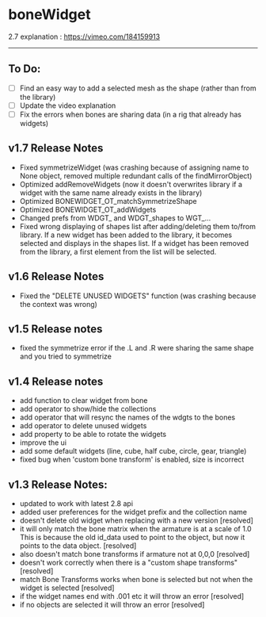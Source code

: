 # boneWidget

2.7 explanation : https://vimeo.com/184159913

----------
## To Do:
- [ ] Find an easy way to add a selected mesh as the shape (rather than from the library)
- [ ] Update the video explanation
- [ ] Fix the errors when bones are sharing data (in a rig that already has widgets)

## v1.7 Release Notes
* Fixed symmetrizeWidget (was crashing because of assigning name to None object, removed multiple redundant calls of the findMirrorObject)
* Optimized addRemoveWidgets (now it doesn't overwrites library if a widget with the same name already exists in the library)
* Optimized BONEWIDGET_OT_matchSymmetrizeShape
* Optimized BONEWIDGET_OT_addWidgets
* Changed prefs from WDGT_ and WDGT_shapes to WGT_...
* Fixed wrong displaying of shapes list after adding/deleting them to/from library. If a new widget has been added to the library, it becomes selected and displays in the
  shapes list. If a widget has been removed from the library, a first element from the list will be selected.

## v1.6 Release Notes
* Fixed the "DELETE UNUSED WIDGETS" function (was crashing because the context was wrong)


## v1.5 Release notes
* fixed the symmetrize error if the .L and .R were sharing the same shape and you tried to symmetrize


## v1.4 Release notes
* add function to clear widget from bone
* add operator to show/hide the collections
* add operator that will resync the names of the wdgts to the bones
* add operator to delete unused widgets
* add property to be able to rotate the widgets
* improve the ui
* add some default widgets (line, cube, half cube, circle, gear, triangle)
* fixed bug when 'custom bone transform' is enabled, size is incorrect

## v1.3 Release Notes:
* updated to work with latest 2.8 api
* added user preferences for the widget prefix and the collection name
* doesn't delete old widget when replacing with a new version [resolved]
* it will only match the bone matrix when the armature is at a scale of 1.0  This is because the old id_data used to point to the object, but now it points to the data object. [resolved]
* also doesn't match bone transforms if armature not at 0,0,0 [resolved]
* doesn't work correctly when there is a "custom shape transforms" [resolved]
* match Bone Transforms works when bone is selected but not when the widget is selected [resolved]
* if the widget names end with .001 etc it will throw an error [resolved]
* if no objects are selected it will throw an error [resolved]
